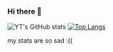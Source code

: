 ### Hi there 👋

![YT's GitHub stats](https://github-readme-stats.vercel.app/api?username=oneytlam&count_private=true)
[![Top Langs](https://github-readme-stats.vercel.app/api/top-langs/?username=oneytlam&layout=compact)](https://github.com/anuraghazra/github-readme-stats)

my stats are so sad :((
<!--
**oneytlam/oneytlam** is a ✨ _special_ ✨ repository because its `README.md` (this file) appears on your GitHub profile.

Here are some ideas to get you started:

- 🔭 I’m currently working on ...
- 🌱 I’m currently learning ...
- 👯 I’m looking to collaborate on ...
- 🤔 I’m looking for help with ...
- 💬 Ask me about ...
- 📫 How to reach me: ...
- 😄 Pronouns: ...
- ⚡ Fun fact: ...
-->
